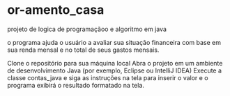 # or-amento_casa

projeto de logica de programaçãoo e algoritmo em java

o programa ajuda o usuário a avaliar sua situação financeira com base em sua renda mensal e no total de seus gastos mensais. 


Clone o repositório para sua máquina local Abra o projeto em um ambiente de desenvolvimento Java (por exemplo, Eclipse ou IntelliJ IDEA) Execute a classe contas_java e siga as instruções na tela para inserir o valor e o programa exibirá o resultado formatado na tela.
